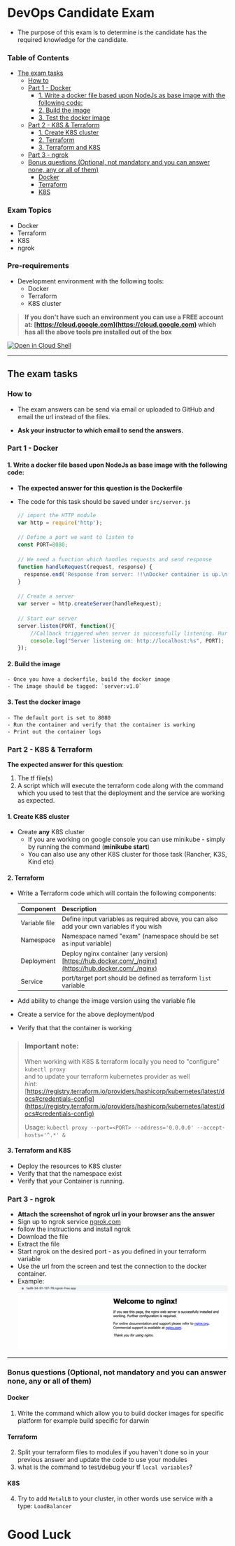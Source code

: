 <!-- omit in toc -->
# DevOps Candidate Exam

- The purpose of this exam is to determine is the candidate has the required knowledge for the candidate.

<!-- omit in toc -->
### Table of Contents
- [The exam tasks](#the-exam-tasks)
  - [How to](#how-to)
  - [Part 1 - Docker](#part-1---docker)
    - [1. Write a docker file based upon NodeJs as base image with the following code:](#1-write-a-docker-file-based-upon-nodejs-as-base-image-with-the-following-code)
    - [2. Build the image](#2-build-the-image)
    - [3. Test the docker image](#3-test-the-docker-image)
  - [Part 2 - K8S \& Terraform](#part-2---k8s--terraform)
    - [1. Create K8S cluster](#1-create-k8s-cluster)
    - [2. Terraform](#2-terraform)
    - [3. Terraform and K8S](#3-terraform-and-k8s)
  - [Part 3 - ngrok](#part-3---ngrok)
  - [Bonus questions (Optional, not mandatory and you can answer none, any or all of them)](#bonus-questions-optional-not-mandatory-and-you-can-answer-none-any-or-all-of-them)
    - [Docker](#docker)
    - [Terraform](#terraform)
    - [K8S](#k8s)

### Exam Topics
- Docker
- Terraform
- K8S
- ngrok

### Pre-requirements
- Development environment with the following tools:
  - Docker
  - Terraform
  - K8S cluster

> **If you don't have such an environment you can use a FREE
account at: [https://cloud.google.com](https://cloud.google.com) 
 which has all the above tools pre installed out of the box**

<a href="https://console.cloud.google.com/cloudshell/editor?cloudshell_git_repo=https://github.com/nirgeier/DevOpsExam" rel="nofollow"><img src="https://camo.githubusercontent.com/1f5a0009d2c199f7e8926b3f46e0e6c0243f11e181401cbba973f96abb34cf27/68747470733a2f2f677374617469632e636f6d2f636c6f75647373682f696d616765732f6f70656e2d62746e2e737667" alt="Open in Cloud Shell" data-canonical-src="https://gstatic.com/cloudssh/images/open-btn.svg" style="max-width: 100%;"></a>

---
## The exam tasks

### How to 
- The exam answers can be send via email or uploaded to GitHub and email the url instead of the files.

- **Ask your instructor to which email to send the answers.**

### Part 1 - Docker

  #### 1. Write a docker file based upon NodeJs as base image with the following code:

  - **The expected answer for this question is the Dockerfile**
  - The code for this task should be saved under `src/server.js`

    ```js
    // import the HTTP module
    var http = require('http');

    // Define a port we want to listen to
    const PORT=8080;

    // We need a function which handles requests and send response
    function handleRequest(request, response) {
      response.end('Response from server: !!\nDocker container is up.\n\nURL Path:' + request.url + '\n\n');
    }

    // Create a server
    var server = http.createServer(handleRequest);

    // Start our server
    server.listen(PORT, function(){
        //Callback triggered when server is successfully listening. Hurray!
        console.log("Server listening on: http://localhost:%s", PORT);
    });
    ```

  #### 2. Build the image
    - Once you have a dockerfile, build the docker image
    - The image should be tagged: `server:v1.0`
  
  #### 3. Test the docker image
    - The default port is set to 8080
    - Run the container and verify that the container is working
    - Print out the container logs
  
### Part 2 - K8S & Terraform

  **The expected answer for this question**:
  1. The tf file(s)
  2. A script which will execute the terraform code along with the command which you used to test that the deployment and the service are working as expected.
   
  #### 1. Create K8S cluster
  - Create **any** K8S cluster 
    - If you are working on google console you can use minikube - simply by running the command (**minikube start**)
    - You can also use any other K8S cluster for those task (Rancher, K3S, Kind etc)

  #### 2. Terraform 
  -  Write a Terraform code which will contain the following components:
  
      | Component     | Description                                                                                           |
      | ------------- | ----------------------------------------------------------------------------------------------------- |
      | Variable file | Define input variables as required above, you can also add your own variables if you wish             |
      | Namespace     | Namespace named "exam" (namespace should be set as input variable)                                    |
      | Deployment    | Deploy nginx container (any version) [https://hub.docker.com/_/nginx](https://hub.docker.com/_/nginx) |
      | Service       | port/target port should be defined as terraform `list` variable                                       |

  -  Add ability to change the image version using the variable file
  -  Create a service for the above deployment/pod
  -  Verify that that the container is working

> ### Important note:
>  When working with K8S & terraform locally you need to "configure" `kubectl proxy`   
> and to update your terraform kubernetes provider as well   
> *hint*: [https://registry.terraform.io/providers/hashicorp/kubernetes/latest/docs#credentials-config](https://registry.terraform.io/providers/hashicorp/kubernetes/latest/docs#credentials-config)  
>
> Usage: `kubectl proxy --port=<PORT> --address='0.0.0.0' --accept-hosts='^.*' &`
  
  #### 3. Terraform and K8S 
  - Deploy the resources to K8S cluster
  - Verify that that the namespace exist
  - Verify that your Container is running.
  
### Part 3 - ngrok

 - **Attach the screenshot of ngrok url in your browser ans the answer**
- Sign up to ngrok service [ngrok.com](ngrok.com)
- follow the instructions and install ngrok
 - Download the file
 - Extract the file 
 - Start ngrok on the desired port - as you defined in your terraform variable
 - Use the url from the screen and test the connection to the docker container.
 - Example:
    ![](./resources/ngrok.png)

---

### Bonus questions (Optional, not mandatory and you can answer none, any or all of them)

#### Docker
1. Write the command which allow you to build docker images for specific platform for example build specific for darwin 
   
#### Terraform
2. Split your terraform files to modules if you haven't done so in your previous answer and update the code to use your modules
3. what is the command to test/debug your tf `local variables`?
  
#### K8S
4. Try to add `MetalLB` to your cluster, in other words use service with a type: `LoadBalancer`

<h1>Good Luck</h1>